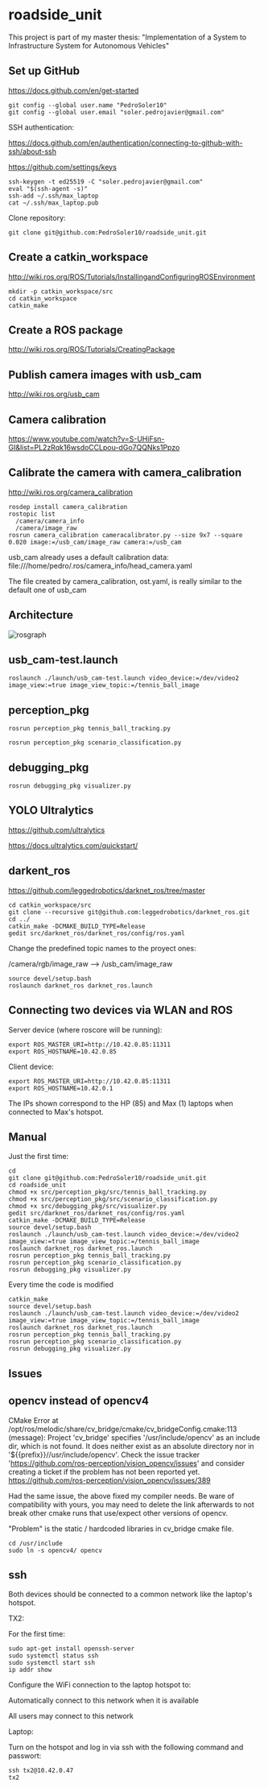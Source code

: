 roadside_unit
====
This project is part of my master thesis: "Implementation of a System to Infrastructure System for Autonomous Vehicles"

Set up GitHub
------
https://docs.github.com/en/get-started
```
git config --global user.name "PedroSoler10"
git config --global user.email "soler.pedrojavier@gmail.com"
```
SSH authentication:

https://docs.github.com/en/authentication/connecting-to-github-with-ssh/about-ssh

https://github.com/settings/keys

```
ssh-keygen -t ed25519 -C "soler.pedrojavier@gmail.com"
eval "$(ssh-agent -s)"
ssh-add ~/.ssh/max_laptop
cat ~/.ssh/max_laptop.pub
```

Clone repository:
```
git clone git@github.com:PedroSoler10/roadside_unit.git
```

Create a catkin_workspace
----
http://wiki.ros.org/ROS/Tutorials/InstallingandConfiguringROSEnvironment
```
mkdir -p catkin_workspace/src
cd catkin_workspace
catkin_make
```

Create a ROS package
----
http://wiki.ros.org/ROS/Tutorials/CreatingPackage


Publish camera images with usb_cam
----
http://wiki.ros.org/usb_cam

Camera calibration
----
https://www.youtube.com/watch?v=S-UHiFsn-GI&list=PL2zRqk16wsdoCCLpou-dGo7QQNks1Ppzo


Calibrate the camera with camera_calibration
----
http://wiki.ros.org/camera_calibration
```
rosdep install camera_calibration
rostopic list
  /camera/camera_info
  /camera/image_raw
rosrun camera_calibration cameracalibrator.py --size 9x7 --square 0.020 image:=/usb_cam/image_raw camera:=/usb_cam
```
usb_cam already uses a default calibration data: file:///home/pedro/.ros/camera_info/head_camera.yaml

The file created by camera_calibration, ost.yaml, is really similar to the default one of usb_cam

Architecture
----
![rosgraph](https://github.com/PedroSoler10/v2i_system/assets/74536059/22992f37-c4aa-4dd4-9ff1-adcd110a5c4b)


usb_cam-test.launch
----
```
roslaunch ./launch/usb_cam-test.launch video_device:=/dev/video2 image_view:=true image_view_topic:=/tennis_ball_image
```

perception_pkg
----
```
rosrun perception_pkg tennis_ball_tracking.py
```
```
rosrun perception_pkg scenario_classification.py
```

debugging_pkg
----
```
rosrun debugging_pkg visualizer.py
```
YOLO Ultralytics
----

https://github.com/ultralytics

https://docs.ultralytics.com/quickstart/

darkent_ros
----
https://github.com/leggedrobotics/darknet_ros/tree/master

    cd catkin_workspace/src
    git clone --recursive git@github.com:leggedrobotics/darknet_ros.git
    cd ../
    catkin_make -DCMAKE_BUILD_TYPE=Release
    gedit src/darknet_ros/darknet_ros/config/ros.yaml
Change the predefined topic names to the proyect ones:

  /camera/rgb/image_raw --> /usb_cam/image_raw
    
    source devel/setup.bash
    roslaunch darknet_ros darknet_ros.launch

Connecting two devices via WLAN and ROS
----
Server device (where roscore will be running):
```
export ROS_MASTER_URI=http://10.42.0.85:11311
export ROS_HOSTNAME=10.42.0.85
```
Client device:
```
export ROS_MASTER_URI=http://10.42.0.85:11311
export ROS_HOSTNAME=10.42.0.1
```
The IPs shown correspond to the HP (85) and Max (1) laptops when connected to Max's hotspot.



Manual
----
Just the first time:
```
cd
git clone git@github.com:PedroSoler10/roadside_unit.git
cd roadside_unit
chmod +x src/perception_pkg/src/tennis_ball_tracking.py
chmod +x src/perception_pkg/src/scenario_classification.py
chmod +x src/debugging_pkg/src/visualizer.py
gedit src/darknet_ros/darknet_ros/config/ros.yaml
catkin_make -DCMAKE_BUILD_TYPE=Release
source devel/setup.bash
roslaunch ./launch/usb_cam-test.launch video_device:=/dev/video2 image_view:=true image_view_topic:=/tennis_ball_image
roslaunch darknet_ros darknet_ros.launch
rosrun perception_pkg tennis_ball_tracking.py
rosrun perception_pkg scenario_classification.py
rosrun debugging_pkg visualizer.py
```
Every time the code is modified
```
catkin_make
source devel/setup.bash
roslaunch ./launch/usb_cam-test.launch video_device:=/dev/video2 image_view:=true image_view_topic:=/tennis_ball_image
roslaunch darknet_ros darknet_ros.launch
rosrun perception_pkg tennis_ball_tracking.py
rosrun perception_pkg scenario_classification.py
rosrun debugging_pkg visualizer.py
```

Issues
-----
opencv instead of opencv4
----
CMake Error at /opt/ros/melodic/share/cv_bridge/cmake/cv_bridgeConfig.cmake:113 (message):
  Project 'cv_bridge' specifies '/usr/include/opencv' as an include dir,
  which is not found.  It does neither exist as an absolute directory nor in
  '${{prefix}}//usr/include/opencv'.  Check the issue tracker
  'https://github.com/ros-perception/vision_opencv/issues' and consider
  creating a ticket if the problem has not been reported yet.
https://github.com/ros-perception/vision_opencv/issues/389

Had the same issue, the above fixed my compiler needs.
Be ware of compatibility with yours, you may need to delete the link afterwards to not break other cmake runs that use/expect other versions of opencv.

"Problem" is the static / hardcoded libraries in cv_bridge cmake file.

```
cd /usr/include
sudo ln -s opencv4/ opencv
```

ssh
----
Both devices should be connected to a common network like the laptop's hotspot.

TX2:

For the first time:

```
sudo apt-get install openssh-server
sudo systemctl status ssh
sudo systemctl start ssh
ip addr show
```
Configure the WiFi connection to the laptop hotspot to:

Automatically connect to this network when it is available

All users may connect to this network

Laptop:

Turn on the hotspot and log in via ssh with the following command and passwort:
```
ssh tx2@10.42.0.47
tx2
```
